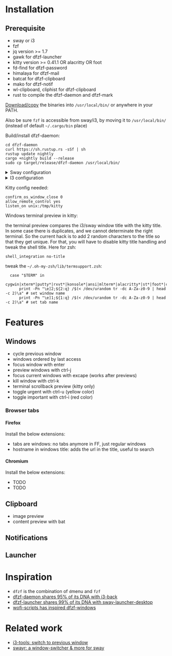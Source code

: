 # Installation


## Prerequisite

- sway or i3
- fzf 
- jq version >= 1.7
- gawk for dfzf-launcher
- kitty version >= 0.41.1 OR alacritty OR foot
- fd-find for dfzf-password
- himalaya for dfzf-mail
- batcat for dfzf-clipboard
- mako for dfzf-notif
- wl-clipboard, cliphist for dfzf-clipboard
- rust to compile the dfzf-daemon and dfzf-mark

[Download/copy](https://github.com/parisni/dfzf/releases) the binaries into `/usr/local/bin/` or anywhere in your PATH.

Also be sure `fzf` is accessible from sway/i3, by moving it to `/usr/local/bin/` (instead of default `~/.cargo/bin` place)


Build/install dfzf-daemon:
```shell
cd dfzf-daemon
curl https://sh.rustup.rs -sSf | sh
rustup update nightly
cargo +nightly build --release
sudo cp target/release/dfzf-daemon /usr/local/bin/
```

<details>

<summary>Sway configuration</summary>

```bash
exec --no-startup-id dfzf-daemon
exec wl-paste --watch cliphist -max-items 5000 store
exec mako

set $term kitty -1
#set $term foot
#set $term alacritty

#set $dfzf_term foot --app-id=dfzf-popup -e
set $dfzf_term $term --class=dfzf-popup -e
bindsym $mod+Tab    exec $dfzf_term dfzf-windows
bindsym $mod+space  exec $dfzf_term dfzf-launcher
bindsym $mod+h      exec $dfzf_term dfzf-notifs
bindsym $mod+i      exec $dfzf_term dfzf-clipboard
bindsym $mod+m      exec $dfzf_term dfzf-mail
bindsym $mod+p      exec $dfzf_term dfzf-password
bindsym $mod+F1     exec $dfzf_term dfzf-exit
for_window [app_id="^dfzf-popup$"] floating enable, sticky enable, resize set 60 ppt 70 ppt, border pixel 6

# optional: hide the tabs
font pango:monospace 0.001
default_border none
default_floating_border none
titlebar_padding 1
titlebar_border_thickness 0
```
</details>
<details>

<summary>I3 configuration</summary>

```bash
exec --no-startup-id dfzf-daemon

set $term kitty -1
#set $term foot
#set $term alacritty

#set $dfzf_term foot --app-id=dfzf-popup -e
set $dfzf_term $term --class=dfzf-popup -e
bindsym $mod+Tab    exec $dfzf_term dfzf-windows
bindsym $mod+space  exec $dfzf_term dfzf-launcher
bindsym $mod+h      exec $dfzf_term dfzf-notifs
bindsym $mod+i      exec $dfzf_term dfzf-clipboard
bindsym $mod+m      exec $dfzf_term dfzf-mail
bindsym $mod+p      exec $dfzf_term dfzf-password
bindsym $mod+F1     exec $dfzf_term dfzf-exit
for_window [class="^dfzf-popup$"] floating enable, sticky enable, resize set 60 ppt 70 ppt, border pixel 6

# optional: hide the tabs
font pango:monospace 0
default_border none
default_floating_border none

# only if you rely on i3status
bar {
	font pango:monospace 10 # needed 
	status_command i3status
}
```
</details>


Kitty config needed:
```
confirm_os_window_close 0
allow_remote_control yes
listen_on unix:/tmp/kitty
```

Windows terminal preview in kitty:

the terminal preview compares the i3/sway window title with the kitty title. In some case there is duplicates, and we cannot determinate the right terminal. So the current hack is to add 2 random characters to the title so that they get unique. For that, you will have to disable kitty title handling and tweak the shell title. Here for zsh:

```
shell_integration no-title
```

tweak the `~/.oh-my-zsh/lib/termsupport.zsh`:
```
  case "$TERM" in
    cygwin|xterm*|putty*|rxvt*|konsole*|ansi|mlterm*|alacritty*|st*|foot*|contour*)
      print -Pn "\e]2;${2:q} /$(< /dev/urandom tr -dc A-Za-z0-9 | head -c 2)\a" # set window name
      print -Pn "\e]1;${1:q} /$(< /dev/urandom tr -dc A-Za-z0-9 | head -c 2)\a" # set tab name
```



# Features

## Windows

- cycle previous window
- windows ordered by last access
- focus window with enter
- preview windows with ctrl-j
- focus current windows with excape (works after previews)
- kill window with ctrl-k
- terminal scrollback preview (kitty only)
- toggle urgent with ctrl-u (yellow color)
- toggle important with ctrl-i (red color)


### Browser tabs

#### Firefox
Install the below extensions:
- tabs are windows: no tabs anymore in FF, just regular windows
- hostname in windows title: adds the url in the title, useful to search

#### Chromium
Install the below extensions:
- TODO
- TODO


## Clipboard

- image preview
- content preview with bat

## Notifications

## Launcher

# Inspiration

- `dfzf` is the combination of `d`menu and `fzf` 
- [dfzf-daemon shares 95% of its DNA with i3-back](https://github.com/Cretezy/i3-back)
- [dfzf-launcher shares 99% of its DNA with sway-launcher-desktop](https://github.com/Biont/sway-launcher-desktop/tree/master)
- [wofi-scripts has inspired dfzf-windows](https://github.com/tobiaspc/wofi-scripts)

# Related work

- [i3-tools: switch to previous window](https://github.com/dinAlt/i3-tools)
- [swayr: a window-switcher & more for sway](https://sr.ht/~tsdh/swayr/)
